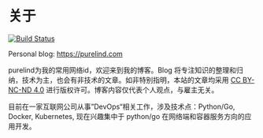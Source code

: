 # 关于
[![Build Status](https://travis-ci.org/purelind/blog.svg?branch=master)](https://travis-ci.org/purelind/blog)

Personal blog: https://purelind.com

purelind为我的常用网络id，欢迎来到我的博客。Blog 将专注知识的整理和归纳，技术为主，也会有非技术的文章。如非特别指明，本站的文章均采用  [CC BY-NC-ND 4.0](https://creativecommons.org/licenses/by-nc-nd/4.0/) 进行版权许可。博客内容仅代表个人观点，与雇主无关。

目前在一家互联网公司从事”DevOps“相关工作，涉及技术点：Python/Go, Docker, Kubernetes,  现在兴趣集中于 python/go 在网络端和容器服务方向的应用开发。



